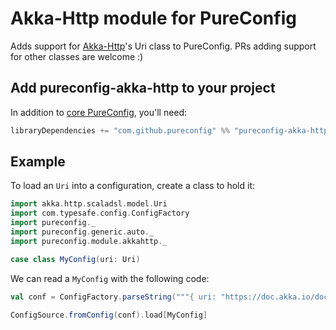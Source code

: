 
# Akka-Http module for PureConfig

Adds support for [Akka-Http](https://doc.akka.io/docs/akka-http/current/common/http-model.html#http-model)'s Uri class to PureConfig. PRs adding support
for other classes are welcome :)

## Add pureconfig-akka-http to your project

In addition to [core PureConfig](https://github.com/pureconfig/pureconfig), you'll need:

```scala
libraryDependencies += "com.github.pureconfig" %% "pureconfig-akka-http" % "@VERSION@"
```

## Example

To load an `Uri` into a configuration, create a class to hold it:

```scala mdoc:silent
import akka.http.scaladsl.model.Uri
import com.typesafe.config.ConfigFactory
import pureconfig._
import pureconfig.generic.auto._
import pureconfig.module.akkahttp._

case class MyConfig(uri: Uri)
```

We can read a `MyConfig` with the following code:

```scala mdoc:to-string
val conf = ConfigFactory.parseString("""{ uri: "https://doc.akka.io/docs/akka-http/current/common/http-model.html#http-model" }""")

ConfigSource.fromConfig(conf).load[MyConfig]
```
